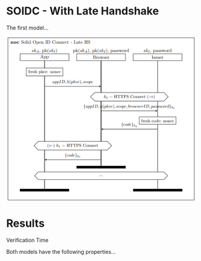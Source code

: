 # SOIDC - With Late Handshake

The first model...

![MSC of ...](/msc/msc_soidc_lateHS.png)

# Results

Verification Time

Both models have the following properties...


